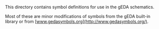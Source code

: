 This directory contains symbol definitions for use in the gEDA schematics.

Most of these are minor modifications of symbols from the gEDA built-in library or from [www.gedasymbols.org](http://www.gedasymbols.org/).

